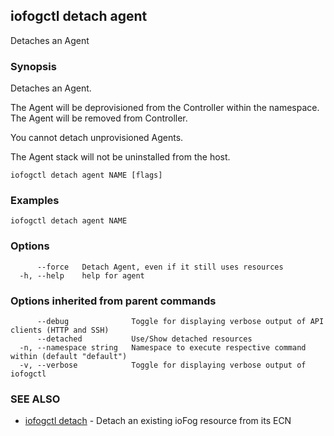 ## iofogctl detach agent

Detaches an Agent

### Synopsis

Detaches an Agent.

The Agent will be deprovisioned from the Controller within the namespace.
The Agent will be removed from Controller.

You cannot detach unprovisioned Agents.

The Agent stack will not be uninstalled from the host.

```
iofogctl detach agent NAME [flags]
```

### Examples

```
iofogctl detach agent NAME
```

### Options

```
      --force   Detach Agent, even if it still uses resources
  -h, --help    help for agent
```

### Options inherited from parent commands

```
      --debug              Toggle for displaying verbose output of API clients (HTTP and SSH)
      --detached           Use/Show detached resources
  -n, --namespace string   Namespace to execute respective command within (default "default")
  -v, --verbose            Toggle for displaying verbose output of iofogctl
```

### SEE ALSO

* [iofogctl detach](iofogctl_detach.md)	 - Detach an existing ioFog resource from its ECN



